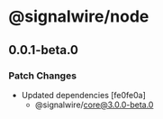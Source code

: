 # @signalwire/node

## 0.0.1-beta.0

### Patch Changes

- Updated dependencies [fe0fe0a]
  - @signalwire/core@3.0.0-beta.0
